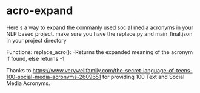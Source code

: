 # acro-expand

Here's a way to expand the commanly used social media acronyms in your NLP based project.
make sure you have the replace.py and main_final.json in your project directory 

Functions:
replace_acro(<acronym>):
  -Returns the expanded meaning of the acronym if found, else returns -1

Thanks to https://www.verywellfamily.com/the-secret-language-of-teens-100-social-media-acronyms-2609651 for providing 100 Text and Social Media Acronyms. 
